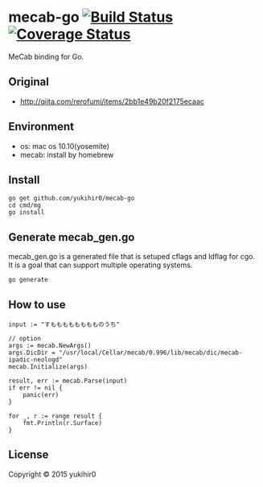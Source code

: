 # mecab-go [![Build Status](https://travis-ci.org/yukihir0/mecab-go.svg?branch=master)](https://travis-ci.org/yukihir0/mecab-go) [![Coverage Status](https://coveralls.io/repos/yukihir0/mecab-go/badge.svg?branch=master&service=github)](https://coveralls.io/github/yukihir0/mecab-go?branch=master)

MeCab binding for Go.

## Original
- http://qiita.com/rerofumi/items/2bb1e49b20f2175ecaac

## Environment
- os: mac os 10.10(yosemite)
- mecab: install by homebrew

## Install

```
go get github.com/yukihir0/mecab-go
cd cmd/mg
go install
```
## Generate mecab_gen.go

mecab_gen.go is a generated file that is setuped cflags and ldflag for cgo.  
It is a goal that can support multiple operating systems.  

```
go generate
```

## How to use

```
input := "すもももももももものうち"

// option
args := mecab.NewArgs()
args.DicDir = "/usr/local/Cellar/mecab/0.996/lib/mecab/dic/mecab-ipadic-neologd"
mecab.Initialize(args)

result, err := mecab.Parse(input)
if err != nil {
	panic(err)
}

for _, r := range result {
	fmt.Println(r.Surface)
}
```

## License

Copyright &copy; 2015 yukihir0
